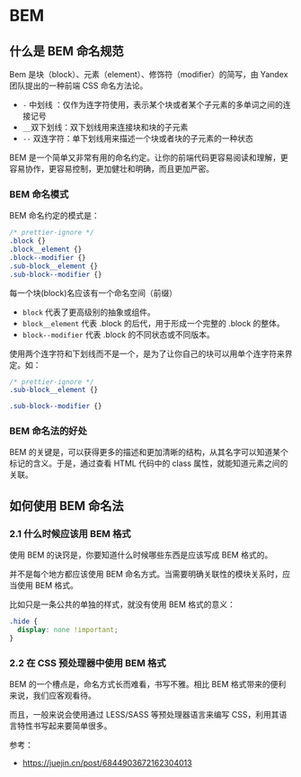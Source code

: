 # BEM

## 什么是 BEM 命名规范

Bem 是块（block）、元素（element）、修饰符（modifier）的简写，由 Yandex 团队提出的一种前端 CSS 命名方法论。

- `-` 中划线 ：仅作为连字符使用，表示某个块或者某个子元素的多单词之间的连接记号
- `__`双下划线：双下划线用来连接块和块的子元素
- `--` 双连字符：单下划线用来描述一个块或者块的子元素的一种状态

BEM 是一个简单又非常有用的命名约定。让你的前端代码更容易阅读和理解，更容易协作，更容易控制，更加健壮和明确，而且更加严密。

### BEM 命名模式

BEM 命名约定的模式是：

```css
/* prettier-ignore */
.block {}
.block__element {}
.block--modifier {}
.sub-block__element {}
.sub-block--modifier {}
```

每一个块(block)名应该有一个命名空间（前缀）

- `block` 代表了更高级别的抽象或组件。
- `block__element` 代表 .block 的后代，用于形成一个完整的 .block 的整体。
- `block--modifier` 代表 .block 的不同状态或不同版本。

使用两个连字符和下划线而不是一个，是为了让你自己的块可以用单个连字符来界定。如：

```css
/* prettier-ignore */
.sub-block__element {}

.sub-block--modifier {}
```

### BEM 命名法的好处

BEM 的关键是，可以获得更多的描述和更加清晰的结构，从其名字可以知道某个标记的含义。于是，通过查看 HTML 代码中的 class 属性，就能知道元素之间的关联。

## 如何使用 BEM 命名法

### 2.1 什么时候应该用 BEM 格式

使用 BEM 的诀窍是，你要知道什么时候哪些东西是应该写成 BEM 格式的。

并不是每个地方都应该使用 BEM 命名方式。当需要明确关联性的模块关系时，应当使用 BEM 格式。

比如只是一条公共的单独的样式，就没有使用 BEM 格式的意义：

```css
.hide {
  display: none !important;
}
```

### 2.2 在 CSS 预处理器中使用 BEM 格式

BEM 的一个槽点是，命名方式长而难看，书写不雅。相比 BEM 格式带来的便利来说，我们应客观看待。

而且，一般来说会使用通过 LESS/SASS 等预处理器语言来编写 CSS，利用其语言特性书写起来要简单很多。

参考：

- https://juejin.cn/post/6844903672162304013
